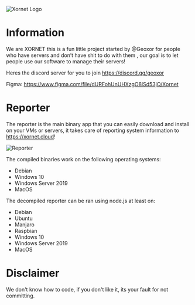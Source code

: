 ![Xornet Logo](https://cdn.discordapp.com/attachments/806300597338767450/840561743804891166/unknown.png)

# Information
We are XORNET this is a fun little project started by @Geoxor for people who have servers and don’t have shit to do with them , our goal is to let people use our software to manage their servers!

Heres the discord server for you to join
https://discord.gg/geoxor

Figma:
https://www.figma.com/file/dURFohUnUHXzgO8lSd53jO/Xornet

# Reporter
The reporter is the main binary app that you can easily download and install on your VMs or servers, it takes care of reporting system information to https://xornet.cloud!

![Reporter](https://cdn.discordapp.com/attachments/806300597338767450/850248559760506940/unknown.png)

The compiled binaries work on the following operating systems:
  - Debian
  - Windows 10
  - Windows Server 2019
  - MacOS

The decompiled reporter can be ran using node.js at least on:
  - Debian
  - Ubuntu
  - Manjaro
  - Raspbian
  - Windows 10
  - Windows Server 2019
  - MacOS
  
# Disclaimer
We don't know how to code, if you don't like it, its your fault for not committing.

